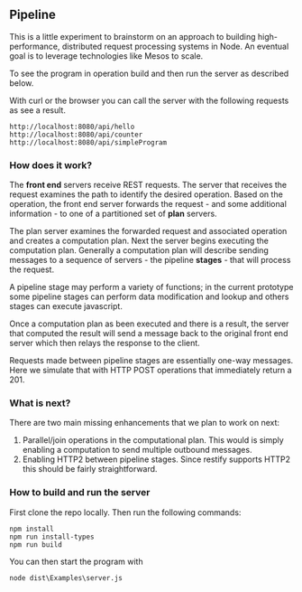 
## Pipeline ##

This is a little experiment to brainstorm on an approach to building high-performance, distributed request processing systems in Node. An eventual goal is to leverage technologies like Mesos to scale.

To see the program in operation build and then run the server as described below.

With curl or the browser you can call the server with the following requests as see a result.

    http://localhost:8080/api/hello
    http://localhost:8080/api/counter
    http://localhost:8080/api/simpleProgram

### How does it work? ###

The **front end** servers receive REST requests.  The server that receives the request examines the path to identify the desired operation. Based on the operation, the front end server forwards the request - and some additional information - to one of a partitioned set of **plan** servers.  

The plan server examines the forwarded request and associated operation and creates a computation plan.  Next the server begins executing the computation plan.  Generally a computation plan will describe sending messages to a sequence of servers - the pipeline **stages** - that will process the request.

A pipeline stage may perform a variety of functions; in the current prototype some pipeline stages can perform data modification and lookup and others stages can execute javascript.

Once a computation plan as been executed and there is a result, the server that computed the result will send a message back to the original front end server which then relays the response to the client.

Requests made between pipeline stages are essentially one-way messages.  Here we simulate that with HTTP POST operations that immediately return a 201.  

### What is next? ###

There are two main missing enhancements that we plan to work on next:

1. Parallel/join operations in the computational plan. This would is simply enabling a computation to send multiple outbound messages.
2. Enabling HTTP2 between pipeline stages.  Since restify supports HTTP2 this should be fairly straightforward.

### How to build and run the server ###

First clone the repo locally.  Then run the following commands:

    npm install
    npm run install-types
    npm run build

You can then start the program with 

	node dist\Examples\server.js

